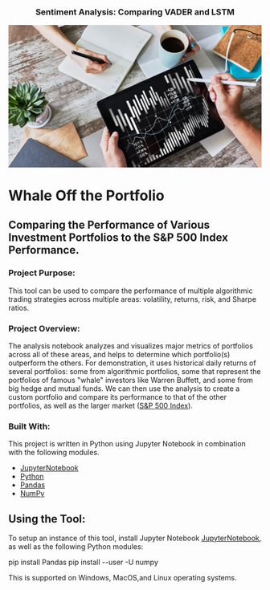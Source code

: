 <h3 align="center">Sentiment Analysis: Comparing VADER and LSTM</h3>
<p align="center">
  <a href="ttps://https://github.com/bgregory0913/Whale_Off_the_Portfolio">
    <img src="portfolio-analysis.png" alt="portfolio-analysis" align="center">
  </a>
</p>

# __Whale Off the Portfolio__

## Comparing the Performance of Various Investment Portfolios to the S&P 500 Index Performance. 

### Project Purpose:
This tool can be used to compare the performance of multiple algorithmic trading strategies across multiple areas: volatility, returns, risk, and Sharpe ratios.

### Project Overview:
The analysis notebook analyzes and visualizes major metrics of portfolios across all of these areas, and helps to determine which portfolio(s) outperform the others. For demonstration, it uses historical daily returns of several portfolios: some from algorithmic portfolios, some that represent the portfolios of famous "whale" investors like Warren Buffett, and some from big hedge and mutual funds. We can then use the analysis to create a custom portfolio and compare its performance to that of the other portfolios, as well as the larger market ([S&P 500 Index](https://en.wikipedia.org/wiki/S%26P/TSX_60)).

### Built With:
This project is written in Python using Jupyter Notebook in combination with the following modules.
* [JupyterNotebook](https://jupyter.org/)
* [Python](https://www.python.org/)
* [Pandas](https://pandas.pydata.org/)
* [NumPy](https://numpy.org/)

    
## Using the Tool:
To setup an instance of this tool, install Jupyter Notebook [JupyterNotebook](https://jupyter.org/), as well as the following Python modules:

pip install Pandas
pip install --user -U numpy

This is supported on Windows, MacOS,and Linux operating systems.
